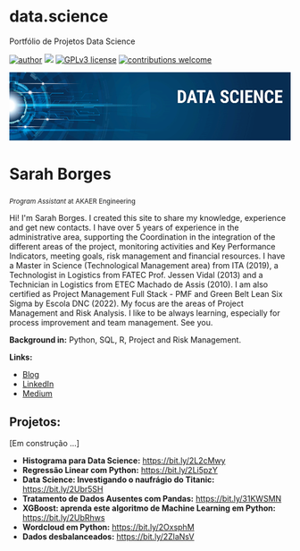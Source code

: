 # data.science
Portfólio de Projetos Data Science


[![author](https://img.shields.io/badge/author-carlosfab-red.svg)](https://www.linkedin.com/in/carlosfab) [![](https://img.shields.io/badge/python-3.7+-blue.svg)](https://www.python.org/downloads/release/python-365/) [![GPLv3 license](https://img.shields.io/badge/License-GPLv3-blue.svg)](http://perso.crans.org/besson/LICENSE.html) [![contributions welcome](https://img.shields.io/badge/contributions-welcome-brightgreen.svg?style=flat)](https://github.com/carlosfab/data_science/issues)

<p align="center">
  <img src="banner.png" >
</p>

# Sarah Borges
<sub>*Program Assistant* at AKAER Engineering </sub>

Hi! I'm Sarah Borges.
I created this site to share my knowledge, experience and get new contacts.
I have over 5 years of experience in the administrative area, supporting the Coordination in the integration of the different areas of the project, monitoring activities and Key Performance Indicators, meeting goals, risk management and financial resources. 
I have a Master in Science (Technological Management area) from ITA (2019), a Technologist in Logistics from FATEC Prof. Jessen Vidal (2013) and a Technician in Logistics from ETEC Machado de Assis (2010). 
I am also certified as Project Management Full Stack - PMF and Green Belt Lean Six Sigma by Escola DNC (2022).
My focus are the areas of Project Management and Risk Analysis.
I like to be always learning, especially for process improvement and team management.
See you.

**Background in:** Python, SQL, R, Project and Risk Management.

**Links:**
* [Blog](https://sites.google.com/view/resume-sarah-borges/main-page)
* [LinkedIn](https://www.linkedin.com/in/sarah-borges-msc/)
* [Medium](https://www.medium.com)


## Projetos:
[Em construção ...]

* **Histograma para Data Science:** https://bit.ly/2L2cMwy
* **Regressão Linear com Python:** https://bit.ly/2Li5pzY
* **Data Science: Investigando o naufrágio do Titanic:** https://bit.ly/2Ubr5SH
* **Tratamento de Dados Ausentes com Pandas:** https://bit.ly/31KWSMN
* **XGBoost: aprenda este algoritmo de Machine Learning em Python:** https://bit.ly/2UbRhws
* **Wordcloud em Python:** https://bit.ly/2OxsphM
* **Dados desbalanceados:** https://bit.ly/2ZlaNsV
